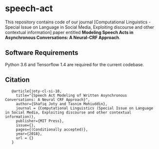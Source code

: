 # speech-act

This repository contains code of our journal [Computational Linguistics - Special Issue on Language in Social Media, Exploiting discourse and other contextual information] paper entitled **Modeling Speech Acts in Asynchronous Conversations: A Neural-CRF Approach**.
 
Software Requirements
---------------------

Python 3.6 and Tensorflow 1.4 are required for the current codebase.


Citation
--------
       @article{joty-cl-si-18,
         title="{Speech Act Modeling of Written Asynchronous Conversations: A Neural CRF Approach}",
         author={Shafiq Joty and Tasnim Mohiuddin},
         journal = {Computational Linguistics (Special Issue on Language in Social Media, Exploiting discourse and other contextual information)},
         publisher={MIT Press},
         issue={},
         pages={(Conditionally accepted)},
         year={2018},
         url = {}
       }
